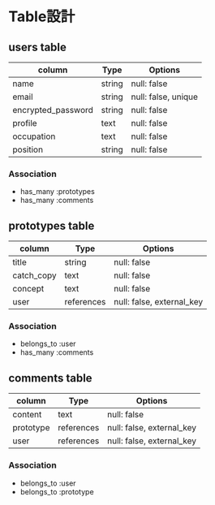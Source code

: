 # Table設計

## users table

| column             | Type      | Options       |
| ------------------ | --------- | ------------- |
| name               | string    | null: false   |
| email              | string    | null: false, unique   |
| encrypted_password | string    | null: false   |
| profile               | text    | null: false   |
| occupation               | text    | null: false   |
| position               | string    | null: false   |

### Association

- has_many :prototypes
- has_many :comments

## prototypes table

| column             | Type      | Options       |
| ------------------ | --------- | ------------- |
| title               | string    | null: false   |
| catch_copy              | text    | null: false   |
| concept | text    | null: false   |
| user | references    | null: false, external_key   |

### Association

- belongs_to :user
- has_many :comments

## comments table

| column             | Type      | Options       |
| ------------------ | --------- | ------------- |
| content               | text    | null: false   |
| prototype              | references    | null: false, external_key   |
| user | references    | null: false, external_key   |


### Association

- belongs_to :user
- belongs_to :prototype
